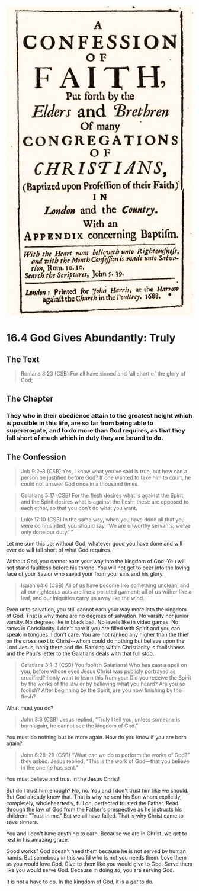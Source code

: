 <img class="intro-right" src="art-1689.png">

# 16.4 God Gives Abundantly: Truly

## The Text

>Romans 3:23 (CSB) For all have sinned and fall short of the glory of God;

## The Chapter

### They who in their obedience attain to the greatest height which is possible in this life, are so far from being able to supererogate, and to do more than God requires, as that they fall short of much which in duty they are bound to do.

## The Confession

>Job 9:2–3 (CSB) Yes, I know what you’ve said is true, but how can a person be justified before God? If one wanted to take him to court, he could not answer God once in a thousand times.

>Galatians 5:17 (CSB) For the flesh desires what is against the Spirit, and the Spirit desires what is against the flesh; these are opposed to each other, so that you don’t do what you want.

>Luke 17:10 (CSB) In the same way, when you have done all that you were commanded, you should say, ‘We are unworthy servants; we’ve only done our duty.’ ”

Let me sum this up: without God, whatever good you have done and will ever do will fall short of what God requires.

Without God, you cannot earn your way into the kingdom of God. You will not stand faultless before his throne. You will not get to peer into the loving face of your Savior who saved your from your sins and his glory.

>Isaiah 64:6 (CSB) All of us have become like something unclean, and all our righteous acts are like a polluted garment; all of us wither like a leaf, and our iniquities carry us away like the wind.

Even unto salvation, you still cannot earn your way more into the kingdom of God. That is why there are no degrees of salvation. No varsity nor junior varsity. No degrees like in black belt. No levels like in video games. No ranks in Christianity. I don't care if you are filled with Spirit and you can speak in tongues. I don't care. You are not ranked any higher than the thief on the cross next to Christ--whom could do nothing but believe upon the Lord Jesus, hang there and die. Ranking within Christianity is foolishness and the Paul's letter to the Galatians deals with that full stop.

>Galatians 3:1–3 (CSB) You foolish Galatians! Who has cast a spell on you, before whose eyes Jesus Christ was publicly portrayed as crucified? I only want to learn this from you: Did you receive the Spirit by the works of the law or by believing what you heard? Are you so foolish? After beginning by the Spirit, are you now finishing by the flesh?

What must you do?

>John 3:3 (CSB) Jesus replied, “Truly I tell you, unless someone is born again, he cannot see the kingdom of God.”

You must do nothing but be more again. How do you know if you are born again?

>John 6:28–29 (CSB) “What can we do to perform the works of God?” they asked. Jesus replied, “This is the work of God—that you believe in the one he has sent.”

You must believe and trust in the Jesus Christ!

But do I trust him enough? No, no. You and I don't trust him like we should. But God already knew that. That is why he sent his Son whom explicitly, completely, wholeheartedly, full on, perfected trusted the Father. Read through the law of God from the Father's prespective as he instructs his children: "Trust in me." But we all have failed. That is why Christ came to save sinners.

You and I don't have anything to earn. Because we are in Christ, we get to rest in his amazing grace.

Good works? God doesn't need them because he is not served by human hands. But somebody in this world who is not you needs them. Love them as you would love God. Give to them like you would give to God. Serve them like you would serve God. Because in doing so, you are serving God.

It is not a have to do. In the kingdom of God, it is a *get* to do.
